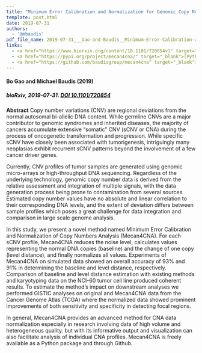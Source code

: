 ```yaml
---
title: "Minimum Error Calibration and Normalization for Genomic Copy Number Analysis"
template: post.html 
date: 2019-07-31
authors:
  - '@mbaudis'
pdf_file_name: 2019-07-31___Gao-and-Baudis__Minimum-Error-Calibration-and-Normalization-for-Genomic-Copy-Number-Analysis__biorXiv.pdf
links:
  - <a href="https://www.biorxiv.org/content/10.1101/720854v1" target="_blank">[bioRxiv]</a>
  - <a href="https://pypi.org/project/mecan4cna/" target="_blank">[Python pip]</a>
  - <a href="https://github.com/baudisgroup/mecan4cna" target="_blank">[Github]</a>  
---
```


#### Bo Gao and Michael Baudis (2019)
##### bioRxiv, 2019-07-31. [DOI 10.1101/720854](https://doi.org/10.1101/720854)

**Abstract** Copy number variations (CNV) are regional deviations from the normal autosomal bi-allelic DNA content. While germline CNVs are a major contributor to genomic syndromes and inherited diseases, the majority of cancers accumulate extensive “somatic” CNV (sCNV or CNA) during the process of oncogenetic transformation and progression. While specific sCNV have closely been associated with tumorigenesis, intriguingly many neoplasias exhibit recurrent sCNV patterns beyond the involvement of a few cancer driver genes.<!--more-->

Currently, CNV profiles of tumor samples are generated using genomic micro-arrays or high-throughput DNA sequencing. Regardless of the underlying technology, genomic copy number data is derived from the relative assessment and integration of multiple signals, with the data generation process being prone to contamination from several sources. Estimated copy number values have no absolute and linear correlation to their corresponding DNA levels, and the extent of deviation differs between sample profiles which poses a great challenge for data integration and comparison in large scale genome analysis.

In this study, we present a novel method named Minimum Error Calibration and Normalization of Copy Numbers Analysis (Mecan4CNA). For each sCNV profile, Mecan4CNA reduces the noise level, calculates values representing the normal DNA copies (baseline) and the change of one copy (level distance), and finally normalizes all values. Experiments of Mecan4CNA on simulated data showed an overall accuracy of 93% and 91% in determining the baseline and level distance, respectively. Comparison of baseline and level distance estimation with existing methods and karyotyping data on the NCI-60 tumor cell line produced coherent results. To estimate the method’s impact on downstream analyses we performed GISTIC analyses on original and Mecan4CNA data from the Cancer Genome Atlas (TCGA) where the normalized data showed prominent improvements of both sensitivity and specificity in detecting focal regions.

In general, Mecan4CNA provides an advanced method for CNA data normalization especially in research involving data of high volume and heterogeneous quality. but with its informative output and visualization can also facilitate analysis of individual CNA profiles. Mecan4CNA is freely available as a Python package and through Github.
